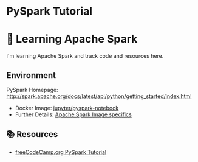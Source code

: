 # PySpark Tutorial
# :school_satchel: Learning Apache Spark

I'm learning Apache Spark and track code and resources here.


## Environment

PySpark Homepage: http://spark.apache.org/docs/latest/api/python/getting_started/index.html

* Docker Image: [jupyter/pyspark-notebook](https://jupyter-docker-stacks.readthedocs.io/en/latest/using/selecting.html#jupyter-pyspark-notebook)
* Further Details: [Apache Spark Image specifics](https://jupyter-docker-stacks.readthedocs.io/en/latest/using/specifics.html#apache-spark)

## :books: Resources

* [freeCodeCamp.org PySpark Tutorial](https://www.youtube.com/watch?v=_C8kWso4ne4)  
